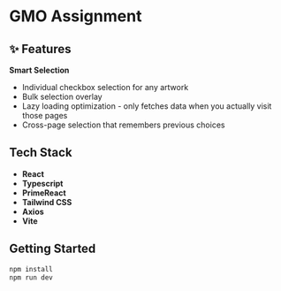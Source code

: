 # GMO Assignment

## ✨ Features

**Smart Selection**

- Individual checkbox selection for any artwork
- Bulk selection overlay
- Lazy loading optimization - only fetches data when you actually visit those pages
- Cross-page selection that remembers previous choices


## Tech Stack

- **React**
- **Typescript**
- **PrimeReact**
- **Tailwind CSS**
- **Axios**
- **Vite**

## Getting Started

```bash
npm install
npm run dev
```

